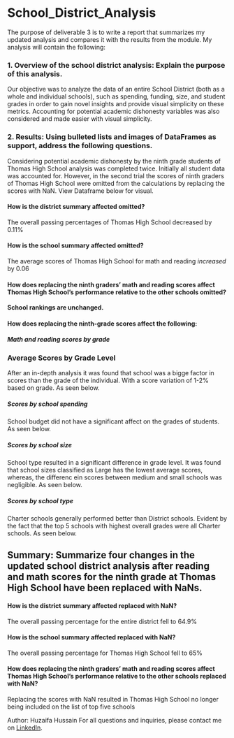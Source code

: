 # School_District_Analysis

The purpose of deliverable 3 is to write a report that summarizes my updated analysis and compares it with the results from the module.
My analysis will contain the following:

### 1. Overview of the school district analysis: Explain the purpose of this analysis.
Our objective was to analyze the data of an entire School District (both as a whole and individual schools), such as spending, funding, size, and student grades in order to gain novel insights and provide visual simplicity on these metrics. Accounting for potential academic dishonesty variables was also considered and made easier with visual simplicity.
### 2. Results: Using bulleted lists and images of DataFrames as support, address the following questions.
Considering potential academic dishonesty by the ninth grade students of Thomas High School analysis was completed twice.
Initially all student data was accounted for.
However, in the second trial the scores of ninth graders of Thomas High School were omitted from the calculations by replacing the scores with NaN.
View Dataframe below for visual.




#### How is the district summary affected omitted?
The overall passing percentages of Thomas High School decreased by 0.11%
#### How is the school summary affected omitted?
The average scores of Thomas High School for math and reading *increased* by 0.06
#### How does replacing the ninth graders’ math and reading scores affect Thomas High School’s performance relative to the other schools omitted?
**School rankings are unchanged.**

#### How does replacing the ninth-grade scores affect the following:
##### Math and reading scores by grade
### Average Scores by Grade Level
After an in-depth analysis it was found that school was a bigge factor in scores than the grade of the individual. With a score variation of 1-2% based on grade. As seen below.


##### Scores by school spending
School budget did not have a significant affect on the grades of students. As seen below.
##### Scores by school size
School type resulted in a significant difference in grade level.  It was found that school sizes classified as Large has the lowest average scores, whereas, the differenc ein scores between medium and small schools was negligible.
As seen below.
##### Scores by school type
Charter schools generally performed better than District schools. Evident by the fact that the top 5 schools with highest overall grades were all Charter schools.
As seen below.

## Summary: Summarize four changes in the updated school district analysis after reading and math scores for the ninth grade at Thomas High School have been replaced with NaNs.
#### How is the district summary affected replaced with NaN?
The overall passing percentage for the entire district fell to 64.9%
#### How is the school summary affected replaced with NaN?
The overall passing percentage for Thomas High School fell to 65%
#### How does replacing the ninth graders’ math and reading scores affect Thomas High School’s performance relative to the other schools replaced with NaN?
Replacing the scores with NaN resulted in Thomas High School no longer being included on the list of top five schools


Author: Huzaifa Hussain
For all questions and inquiries, please contact me on [LinkedIn](https://www.linkedin.com/in/huzaifa-s-hussain/).




